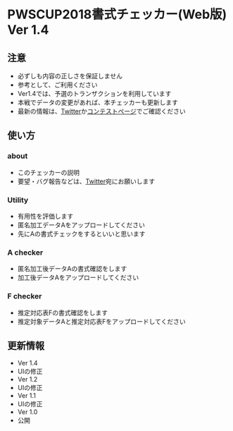 PWSCUP2018書式チェッカー(Web版) Ver 1.4
===

## 注意
- 必ずしも内容の正しさを保証しません
 - 参考として、ご利用ください
- Ver1.4では、予選のトランザクションを利用しています
 - 本戦でデータの変更があれば、本チェッカーも更新します
 - 最新の情報は、[Twitter](https://mobile.twitter.com/PWScup_Admin)か[コンテストページ](https://www.iwsec.org/pws/2018/cup18.html)でご確認ください

 
## 使い方
### about
- このチェッカーの説明
 - 要望・バグ報告などは、[Twitter](https://mobile.twitter.com/PWScup_Admin)宛にお願いします

### Utility
- 有用性を評価します
 - 匿名加工データAをアップロードしてください 
 - 先にAの書式チェックをするといいと思います
 
### A checker
- 匿名加工後データAの書式確認をします
 - 加工後データAをアップロードしてください

### F checker
- 推定対応表Fの書式確認をします
 - 推定対象データAと推定対応表Fをアップロードしてください


## 更新情報
- Ver 1.4 
 - UIの修正
- Ver 1.2 
 - UIの修正
- Ver 1.1
 - UIの修正
- Ver 1.0 
 - 公開
